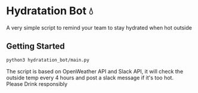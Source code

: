 # Hydratation Bot :droplet:
A very simple script to remind your team to stay hydrated when hot outside

## Getting Started
```zsh
python3 hydratation_bot/main.py
```
The script is based on OpenWeather API and Slack API,
it will check the outside temp every 4 hours and post a slack message if it's too hot.
</br>Please Drink responsibly